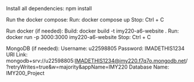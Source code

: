 Install all dependencies:
npm install

Run the docker compose:
Run:
docker compose up
Stop:
Ctrl + C

Run docker (if needed):
Build:
docker build -t imy220-a6-website .
Run:
docker run -p 3000:3000 imy220-a6-website
Stop:
Ctrl + C

MongoDB (if needed):
Username:
u22598805
Password:
IMADETHIS1234
URI Link:
mongodb+srv://u22598805:IMADETHIS1234@imy220.f7q7o.mongodb.net/?retryWrites=true&w=majority&appName=IMY220
Database Name:
IMY200_Project
